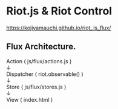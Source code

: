 # Riot.js & Riot Control

<https://kojiyamauchi.github.io/riot_js_flux/>

## Flux Architecture.<br>

Action ( js/flux/actions.js )<br>
↓<br>
Dispatcher ( riot.observable() )<br>
↓<br>
Store ( js/flux/stores.js )<br>
↓<br>
View ( index.html )
